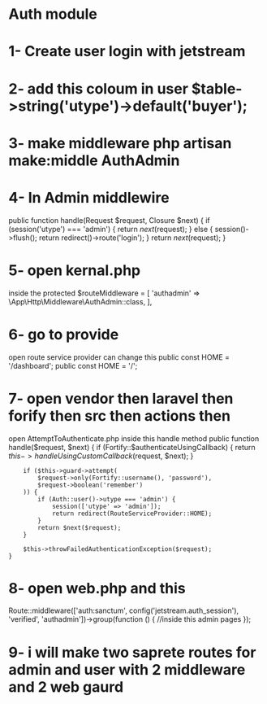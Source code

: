 # Auth module

# 1- Create user login with jetstream 
# 2- add this coloum in user $table->string('utype')->default('buyer');
# 3- make middleware php artisan make:middle AuthAdmin
# 4- In Admin middlewire
public function handle(Request $request, Closure $next)
    {
        if (session('utype') === 'admin') {
            return $next($request);
        } else {
            session()->flush();
            return redirect()->route('login');
        }
        return $next($request);
    }

# 5- open kernal.php
inside the  protected $routeMiddleware = [
        'authadmin' => \App\Http\Middleware\AuthAdmin::class,
],

# 6- go to provide 
   open route service provider
    can change this public const HOME = '/dashboard';
    public const HOME = '/';

# 7- open  vendor then laravel then forify then src then actions then 
open AttemptToAuthenticate.php
inside this handle method
public function handle($request, $next)
    {
        if (Fortify::$authenticateUsingCallback) {
            return $this->handleUsingCustomCallback($request, $next);
        }

        if ($this->guard->attempt(
            $request->only(Fortify::username(), 'password'),
            $request->boolean('remember')
        )) {
            if (Auth::user()->utype === 'admin') {
                session(['utype' => 'admin']);
                return redirect(RouteServiceProvider::HOME);
            }
            return $next($request);
        }

        $this->throwFailedAuthenticationException($request);
    }
# 8- open web.php and this 
Route::middleware(['auth:sanctum', config('jetstream.auth_session'), 'verified', 'authadmin'])->group(function () {
    //inside this admin pages
});




# 9- i will make two saprete routes for admin and user with 2 middleware and 2 web gaurd
